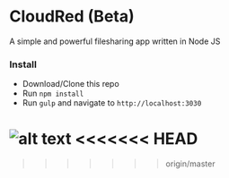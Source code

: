 CloudRed (Beta)
===========================

A simple and powerful filesharing app written in Node JS

### Install
* Download/Clone this repo
* Run `npm install`
* Run `gulp` and navigate to `http://localhost:3030`

![alt text](http://i.imgur.com/LBsoeJF.png "CloudRed")
<<<<<<< HEAD
=======

>>>>>>> origin/master
